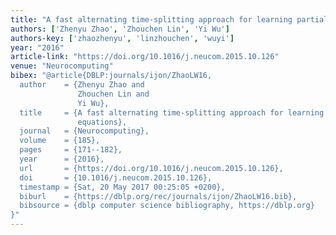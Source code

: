 ```yaml
---
title: "A fast alternating time-splitting approach for learning partial differential equations"
authors: ['Zhenyu Zhao', 'Zhouchen Lin', 'Yi Wu']
authors-key: ['zhaozhenyu', 'linzhouchen', 'wuyi']
year: "2016"
article-link: "https://doi.org/10.1016/j.neucom.2015.10.126"
venue: "Neurocomputing"
bibex: "@article{DBLP:journals/ijon/ZhaoLW16,
  author    = {Zhenyu Zhao and
               Zhouchen Lin and
               Yi Wu},
  title     = {A fast alternating time-splitting approach for learning partial differential
               equations},
  journal   = {Neurocomputing},
  volume    = {185},
  pages     = {171--182},
  year      = {2016},
  url       = {https://doi.org/10.1016/j.neucom.2015.10.126},
  doi       = {10.1016/j.neucom.2015.10.126},
  timestamp = {Sat, 20 May 2017 00:25:05 +0200},
  biburl    = {https://dblp.org/rec/journals/ijon/ZhaoLW16.bib},
  bibsource = {dblp computer science bibliography, https://dblp.org}
}"
---
```

